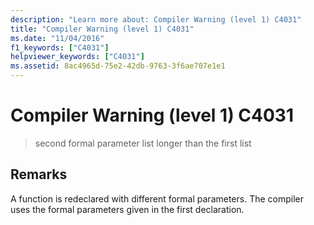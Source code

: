 ```yaml
---
description: "Learn more about: Compiler Warning (level 1) C4031"
title: "Compiler Warning (level 1) C4031"
ms.date: "11/04/2016"
f1_keywords: ["C4031"]
helpviewer_keywords: ["C4031"]
ms.assetid: 8ac4965d-75e2-42db-9763-3f6ae707e1e1
---
```

# Compiler Warning (level 1) C4031

> second formal parameter list longer than the first list

## Remarks

A function is redeclared with different formal parameters. The compiler uses the formal parameters given in the first declaration.
